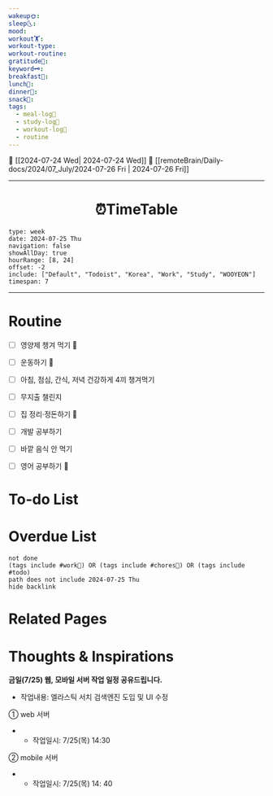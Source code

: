 ```yaml
---
wakeup🌞: 
sleep🌜: 
mood: 
workout🏋️: 
workout-type: 
workout-routine: 
gratitude🙏: 
keyword🗝️: 
breakfast🍳: 
lunch🍚: 
dinner🥗: 
snack🍬: 
tags:
  - meal-log📝
  - study-log📓
  - workout-log💪
  - routine
---
```


🔺 [[2024-07-24 Wed| 2024-07-24 Wed]]
🔻 [[remoteBrain/Daily-docs/2024/07_July/2024-07-26 Fri | 2024-07-26 Fri]]
___
<h1> <center>⏰TimeTable </center> </h1>

```gEvent
type: week
date: 2024-07-25 Thu
navigation: false
showAllDay: true
hourRange: [8, 24]
offset: -2
include: ["Default", "Todoist", "Korea", "Work", "Study", "WOOYEON"]
timespan: 7
```

--- 


# Routine 

- [ ] 영양제 챙겨 먹기 🔼 
- [ ] 운동하기 🔼
- [ ] 아침, 점심, 간식, 저녁 건강하게 4끼 챙겨먹기
- [ ] 무지출 챌린지 
- [ ] 집 정리·정돈하기 🔼
- [ ] 개발 공부하기
- [ ] 바깥 음식 안 먹기 
- [ ] 영어 공부하기 🔼 


# To-do List


# Overdue List
```tasks
not done
(tags include #work💼) OR (tags include #chores🧺) OR (tags include #todo)
path does not include 2024-07-25 Thu
hide backlink
```

# Related Pages



# Thoughts & Inspirations

**금일(7/25) 웹, 모바일 서버 작업 일정 공유드립니다.**

- 작업내용: 엘라스틱 서치 검색엔진 도입 및 UI 수정 

① web 서버

- - 작업일시: 7/25(목) 14:30

② mobile 서버

- - 작업일시: 7/25(목) 14: 40



